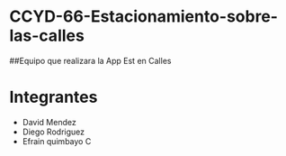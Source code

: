 # CCYD-66-Estacionamiento-sobre-las-calles


##Equipo que realizara la App Est en Calles

# Integrantes
- David Mendez
- Diego Rodriguez
- Efrain quimbayo C

